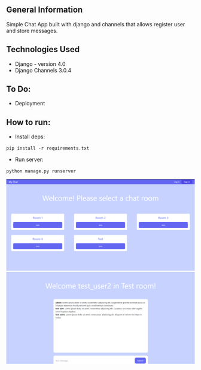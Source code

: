 ## General Information
Simple Chat App built with django and channels that allows register user and store messages.

## Technologies Used
- Django - version 4.0
- Django Channels 3.0.4

## To Do:
- Deployment

## How to run:
- Install deps:
```
pip install -r requirements.txt
```
- Run server:
```
python manage.py runserver
```

![img.png](img/img.png)
![img_1.png](img/img_1.png)


